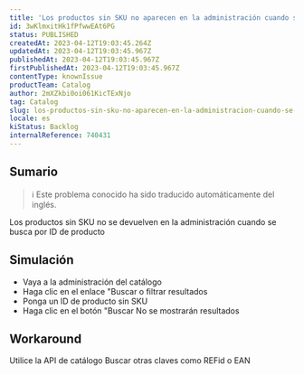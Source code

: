 ```yaml
---
title: 'Los productos sin SKU no aparecen en la administración cuando se busca por ID de producto.'
id: 3wKlmxitHk1fPfwwEAt6PG
status: PUBLISHED
createdAt: 2023-04-12T19:03:45.264Z
updatedAt: 2023-04-12T19:03:45.967Z
publishedAt: 2023-04-12T19:03:45.967Z
firstPublishedAt: 2023-04-12T19:03:45.967Z
contentType: knownIssue
productTeam: Catalog
author: 2mXZkbi0oi061KicTExNjo
tag: Catalog
slug: los-productos-sin-sku-no-aparecen-en-la-administracion-cuando-se-busca-por-id-de-producto
locale: es
kiStatus: Backlog
internalReference: 740431
---
```


## Sumario

>ℹ️ Este problema conocido ha sido traducido automáticamente del inglés.


Los productos sin SKU no se devuelven en la administración cuando se busca por ID de producto

##

## Simulación



- Vaya a la administración del catálogo
- Haga clic en el enlace "Buscar o filtrar resultados
- Ponga un ID de producto sin SKU
- Haga clic en el botón "Buscar
No se mostrarán resultados



## Workaround


Utilice la API de catálogo
Buscar otras claves como REFid o EAN




